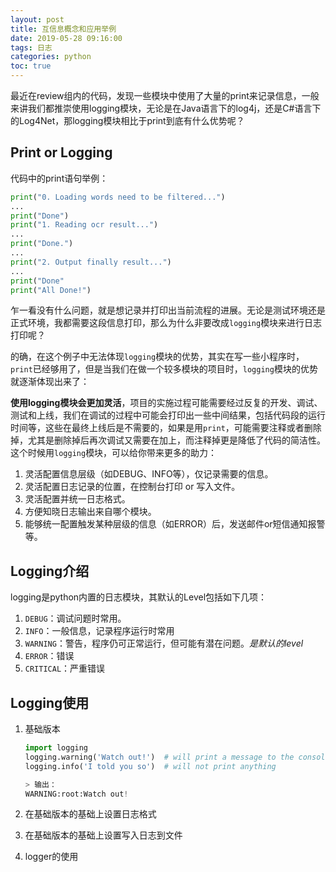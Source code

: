 ```yaml
---
layout: post
title: 互信息概念和应用举例
date: 2019-05-28 09:16:00
tags: 日志
categories: python
toc: true
---
```


最近在review组内的代码，发现一些模块中使用了大量的print来记录信息，一般来讲我们都推崇使用logging模块，无论是在Java语言下的log4j，还是C#语言下的Log4Net，那logging模块相比于print到底有什么优势呢？

## Print or Logging
代码中的print语句举例：

```python
print("0. Loading words need to be filtered...")
...
print("Done")
print("1. Reading ocr result...")
...
print("Done.")
...
print("2. Output finally result...")
...
print("Done"
print("All Done!")
```

乍一看没有什么问题，就是想记录并打印出当前流程的进展。无论是测试环境还是正式环境，我都需要这段信息打印，那么为什么非要改成`logging`模块来进行日志打印呢？

的确，在这个例子中无法体现`logging`模块的优势，其实在写一些小程序时，`print`已经够用了，但是当我们在做一个较多模块的项目时，`logging`模块的优势就逐渐体现出来了：

**使用logging模块会更加灵活**，项目的实施过程可能需要经过反复的开发、调试、测试和上线，我们在调试的过程中可能会打印出一些中间结果，包括代码段的运行时间等，这些在最终上线后是不需要的，如果是用`print`，可能需要注释或者删除掉，尤其是删除掉后再次调试又需要在加上，而注释掉更是降低了代码的简洁性。这个时候用`logging`模块，可以给你带来更多的助力：
1. 灵活配置信息层级（如DEBUG、INFO等），仅记录需要的信息。
2. 灵活配置日志记录的位置，在控制台打印 or 写入文件。
3. 灵活配置并统一日志格式。
4. 方便知晓日志输出来自哪个模块。
5. 能够统一配置触发某种层级的信息（如ERROR）后，发送邮件or短信通知报警等。

## Logging介绍
logging是python内置的日志模块，其默认的Level包括如下几项：
1. `DEBUG`：调试问题时常用。
2. `INFO`：一般信息，记录程序运行时常用
3. `WARNING`：警告，程序仍可正常运行，但可能有潜在问题。*是默认的level*
4. `ERROR`：错误
5. `CRITICAL`：严重错误

## Logging使用
1. 基础版本

    ```python
    import logging
    logging.warning('Watch out!')  # will print a message to the console
    logging.info('I told you so')  # will not print anything

    > 输出：
    WARNING:root:Watch out!
    ```

2. 在基础版本的基础上设置日志格式
3. 在基础版本的基础上设置写入日志到文件

4. logger的使用